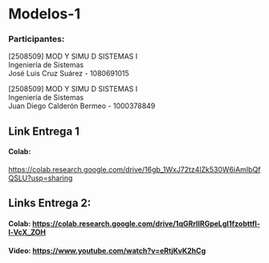 # Modelos-1
### Participantes:

[2508509] MOD Y SIMU D SISTEMAS I  
Ingeniería de Sistemas  
José Luis Cruz Suárez - 1080691015  


[2508509] MOD Y SIMU D SISTEMAS I  
Ingeniería de Sistemas  
Juan Diego Calderón Bermeo - 1000378849



## Link Entrega 1
#### Colab:
https://colab.research.google.com/drive/16gb_1WxJ72tz4lZk530W6iAmIbQfQSLU?usp=sharing

## Links Entrega 2:
#### Colab: https://colab.research.google.com/drive/1qGRrIIRGpeLgI1fzobttfl-l-VcX_ZOH
#### Video: https://www.youtube.com/watch?v=eRtjKvK2hCg
